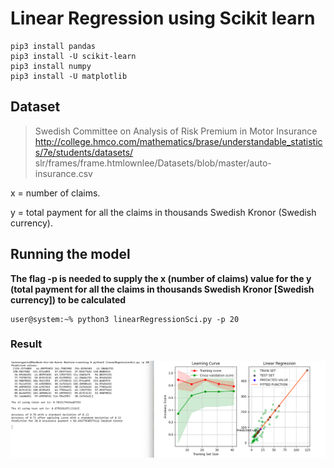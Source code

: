 # Linear Regression using Scikit learn

```console
pip3 install pandas
pip3 install -U scikit-learn
pip3 install numpy
pip3 install -U matplotlib
``` 

## Dataset

> Swedish Committee on Analysis of Risk Premium in Motor Insurance
http://college.hmco.com/mathematics/brase/understandable_statistics/7e/students/datasets/
       slr/frames/frame.htmlownlee/Datasets/blob/master/auto-insurance.csv

x = number of claims.

y = total payment for all the claims in thousands Swedish Kronor (Swedish currency).

## Running the model

**The flag -p is needed to supply the x (number of claims) value for the y (total payment for all the claims in thousands Swedish Kronor [Swedish currency]) to be calculated**
 
```console
user@system:~% python3 linearRegressionSci.py -p 20

```

### Result

![RESULT](./results.png)
